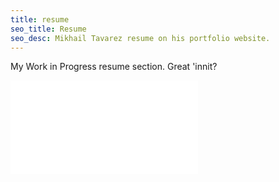 ```yaml
---
title: resume
seo_title: Resume
seo_desc: Mikhail Tavarez resume on his portfolio website.
---
```


My Work in Progress resume section. Great 'innit?

![Resume](/img/TAVAREZ_RESUME.pdf)



